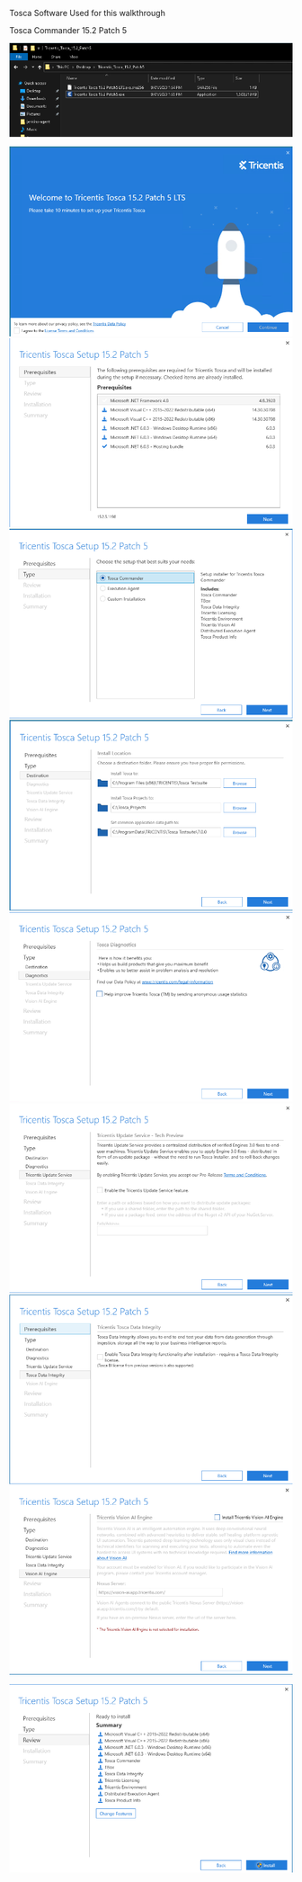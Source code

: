 
Tosca Software Used for this walkthrough

Tosca Commander 15.2 Patch 5

![](commander.png)

![](commander-splash.png)
![](commander-prerequisites.png)
![](commander-type.png)
![](commander-install-location.png)
![](commander-diagnostics.png)
![](commander-update-service.png)
![](commander-data-integrity.png)
![](commander-vission-ai.png)

![](commander-install.png)